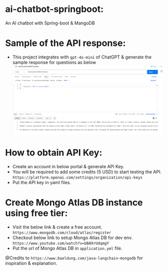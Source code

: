 # ai-chatbot-springboot:

An AI chatbot with Spring-boot &amp; MangoDB

# Sample of the API response:

- This project integrates with `gpt-4o-mini` of ChatGPT & generate the sample response for questions as below
![img.png](img.png)

# How to obtain API Key:
- Create an account in below portal & generate API Key.
- You will be required to add some credits (5 USD) to start testing the API.
  `https://platform.openai.com/settings/organization/api-keys`
- Put the API key in yaml files.

# Create Mongo Atlas DB instance using free tier:
- Visit the below link & create a free account. 
    `https://www.mongodb.com/cloud/atlas/register`
- Checkout below link to setup Mongo Atlas DB for dev env.
    `https://www.youtube.com/watch?v=bBA9rUdqmgY`
- Put the url of Mongo Atlas DB in `application.yml` file.

@Credits to `https://www.baeldung.com/java-langchain-mongodb` for inspiration & explanation.